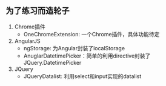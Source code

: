 ## 为了练习而造轮子
1. Chrome插件
    + OneChromeExtension: 一个Chrome插件，具体功能待定
2. AngularJS
    + ngStorage: 为Angular封装了localStorage
    + AnuglarDatetimePicker：简单的利用directive封装了JQuery.DatetimePicker
3. JQuery
    + JQueryDatalist: 利用select和input实现的datalist


